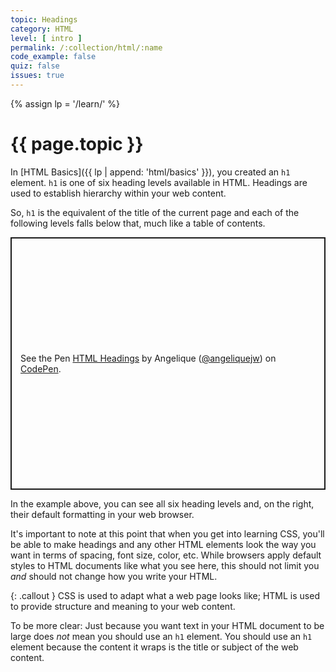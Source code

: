 ```yaml
---
topic: Headings
category: HTML
level: [ intro ]
permalink: /:collection/html/:name
code_example: false
quiz: false
issues: true
---
```


{% assign lp = '/learn/' %}


# {{ page.topic }}

In [HTML Basics]({{ lp | append: 'html/basics' }}), you created an `h1` element. `h1` is one of six heading levels available in HTML. Headings are used to establish hierarchy within your web content.

So, `h1` is the equivalent of the title of the current page and each of the following levels falls below that, much like a table of contents.

<p class="codepen" data-height="404" data-theme-id="39278" data-default-tab="html,result" data-user="angeliquejw" data-slug-hash="LYNeeeB" data-editable="true" style="height: 404px; box-sizing: border-box; display: flex; align-items: center; justify-content: center; border: 2px solid; margin: 1em 0; padding: 1em;" data-pen-title="HTML Headings">
  <span>See the Pen <a href="https://codepen.io/angeliquejw/pen/LYNeeeB">
  HTML Headings</a> by Angelique (<a href="https://codepen.io/angeliquejw">@angeliquejw</a>)
  on <a href="https://codepen.io">CodePen</a>.</span>
</p>
<script async src="https://static.codepen.io/assets/embed/ei.js"></script>

In the example above, you can see all six heading levels and, on the right, their default formatting in your web browser.

It's important to note at this point that when you get into learning CSS, you'll be able to make headings and any other HTML elements look the way you want in terms of spacing, font size, color, etc. While browsers apply default styles to HTML documents like what you see here, this should not limit you _and_ should not change how you write your HTML.

{: .callout }
CSS is used to adapt what a web page looks like; HTML is used to provide structure and meaning to your web content.

To be more clear: Just because you want text in your HTML document to be large does _not_ mean you should use an `h1` element. You should use an `h1` element because the content it wraps is the title or subject of the web content.
